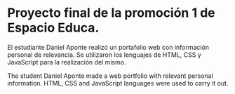 # Proyecto final de la promoción 1 de Espacio Educa.
El estudiante Daniel Aponte realizó un portafolio web con información personal de relevancia. Se utilizaron los lenguajes de HTML, CSS y JavaScript para la realización del mismo.

The student Daniel Aponte made a web portfolio with relevant personal information. HTML, CSS and JavaScript languages were used to carry it out.
